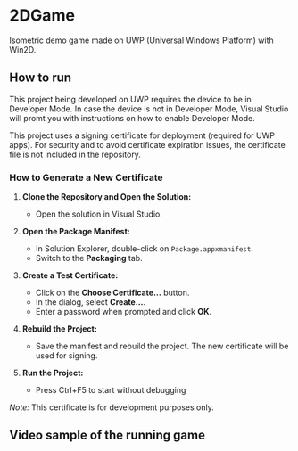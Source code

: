 # 2DGame

Isometric demo game made on UWP (Universal Windows Platform) with Win2D.

## How to run

This project being developed on UWP requires the device to be in Developer Mode. In case the device is not in Developer Mode, Visual Studio will promt you with instructions on how to enable Developer Mode.

This project uses a signing certificate for deployment (required for UWP apps). For security and to avoid certificate expiration issues, the certificate file is not included in the repository.

### How to Generate a New Certificate

1. **Clone the Repository and Open the Solution:**
   - Open the solution in Visual Studio.

2. **Open the Package Manifest:**
   - In Solution Explorer, double-click on `Package.appxmanifest`.
   - Switch to the **Packaging** tab.

3. **Create a Test Certificate:**
   - Click on the **Choose Certificate...** button.
   - In the dialog, select **Create...**.
   - Enter a password when prompted and click **OK**.

4. **Rebuild the Project:**
   - Save the manifest and rebuild the project. The new certificate will be used for signing.
   
5. **Run the Project:**
   - Press Ctrl+F5 to start without debugging

*Note:* This certificate is for development purposes only.

## Video sample of the running game

